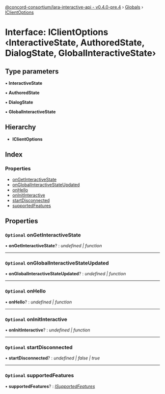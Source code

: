 [@concord-consortium/lara-interactive-api - v0.4.0-pre.4](../README.md) › [Globals](../globals.md) › [IClientOptions](iclientoptions.md)

# Interface: IClientOptions ‹**InteractiveState, AuthoredState, DialogState, GlobalInteractiveState**›

## Type parameters

▪ **InteractiveState**

▪ **AuthoredState**

▪ **DialogState**

▪ **GlobalInteractiveState**

## Hierarchy

* **IClientOptions**

## Index

### Properties

* [onGetInteractiveState](iclientoptions.md#optional-ongetinteractivestate)
* [onGlobalInteractiveStateUpdated](iclientoptions.md#optional-onglobalinteractivestateupdated)
* [onHello](iclientoptions.md#optional-onhello)
* [onInitInteractive](iclientoptions.md#optional-oninitinteractive)
* [startDisconnected](iclientoptions.md#optional-startdisconnected)
* [supportedFeatures](iclientoptions.md#optional-supportedfeatures)

## Properties

### `Optional` onGetInteractiveState

• **onGetInteractiveState**? : *undefined | function*

___

### `Optional` onGlobalInteractiveStateUpdated

• **onGlobalInteractiveStateUpdated**? : *undefined | function*

___

### `Optional` onHello

• **onHello**? : *undefined | function*

___

### `Optional` onInitInteractive

• **onInitInteractive**? : *undefined | function*

___

### `Optional` startDisconnected

• **startDisconnected**? : *undefined | false | true*

___

### `Optional` supportedFeatures

• **supportedFeatures**? : *[ISupportedFeatures](isupportedfeatures.md)*
